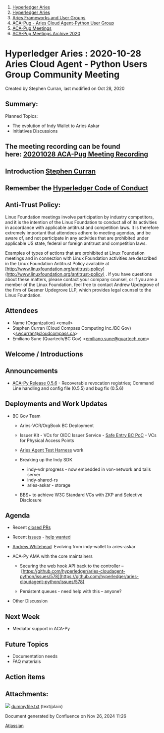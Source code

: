 1. [Hyperledger Aries](index.html)
2. [Hyperledger Aries](Hyperledger-Aries_18481154.html)
3. [Aries Frameworks and User Groups](Aries-Frameworks-and-User-Groups_18481290.html)
4. [ACA-Pug - Aries Cloud Agent-Python User Group](ACA-Pug---Aries-Cloud-Agent-Python-User-Group_18484248.html)
5. [ACA-Pug Meetings](ACA-Pug-Meetings_18484272.html)
6. [ACA-Pug Meetings Archive 2020](ACA-Pug-Meetings-Archive-2020_18513017.html)

# Hyperledger Aries : 2020-10-28 Aries Cloud Agent - Python Users Group Community Meeting

Created by Stephen Curran, last modified on Oct 28, 2020

## Summary:

Planned Topics:

- The evolution of Indy Wallet to Aries Askar
- Initiatives Discussions

## The meeting recording can be found here: [20201028 ACA-Pug Meeting Recording](#)

## Introduction [Stephen Curran](https://lf-hyperledger.atlassian.net/wiki/people/557058:d676f135-ecd6-465b-b7eb-f87976bf4569?ref=confluence)

## Remember the [Hyperledger Code of Conduct](https://lf-hyperledger.atlassian.net/wiki/spaces/HYP/pages/19595281/Hyperledger+Code+of+Conduct)

## Anti-Trust Policy:

Linux Foundation meetings involve participation by industry competitors, and it is the intention of the Linux Foundation to conduct all of its activities in accordance with applicable antitrust and competition laws. It is therefore extremely important that attendees adhere to meeting agendas, and be aware of, and not participate in any activities that are prohibited under applicable US state, federal or foreign antitrust and competition laws.

Examples of types of actions that are prohibited at Linux Foundation meetings and in connection with Linux Foundation activities are described in the Linux Foundation Antitrust Policy available at [http://www.linuxfoundation.org/antitrust-policy](http://www.linuxfoundation.org/antitrust-policy) . If you have questions about these matters, please contact your company counsel, or if you are a member of the Linux Foundation, feel free to contact Andrew Updegrove of the firm of Gesmer Updegrove LLP, which provides legal counsel to the Linux Foundation.

## Attendees

- Name (Organization) &lt;email&gt;
- Stephen Curran (Cloud Compass Computing Inc./BC Gov) &lt;swcurran@cloudcompass.ca&gt;
- Emiliano Sune (Quartech/BC Gov) &lt;emiliano.sune@quartech.com&gt;

## Welcome / Introductions

## Announcements

- [ACA-Py Release 0.5.6](https://github.com/hyperledger/aries-cloudagent-python/releases/tag/0.5.6) - Recoverable revocation registries; Command Line handling and config file (0.5.5) and bug fix (0.5.6)

## Deployments and Work Updates

- BC Gov Team
  
  - Aries-VCR/OrgBook BC Deployment
  - Issuer Kit - VCs for OIDC Issuer Service - [Safe Entry BC PoC](https://vonx.io/safeentry) - VCs for Physical Access Points
  - [Aries Agent Test Harness](https://github.com/bcgov/aries-agent-test-harness) work
  - Breaking up the Indy SDK
    
    - indy-vdr progress - now embedded in von-network and tails server
    - indy-shared-rs
    - aries-askar - storage
  - BBS+ to achieve W3C Standard VCs with ZKP and Selective Disclosure

## Agenda

- Recent [closed PRs](https://github.com/hyperledger/aries-cloudagent-python/pulls?q=is%3Apr%20is%3Aclosed%20sort%3Aupdated-desc)
- Recent [issues](https://github.com/hyperledger/aries-cloudagent-python/issues?q=is%3Aissue%20is%3Aopen%20sort%3Aupdated-desc) - [help wanted](https://github.com/hyperledger/aries-cloudagent-python/issues?q=is%3Aissue%20is%3Aopen%20sort%3Aupdated-desc%20label%3A%22help%20wanted%22%20)
- [Andrew Whitehead](https://lf-hyperledger.atlassian.net/wiki/people/557058:03322b63-53ed-4272-9c4a-a256b19c7098?ref=confluence)  Evolving from indy-wallet to aries-askar
- ACA-Py AMA with the core maintainers
  
  - Securing the web hook API back to the controller – [https://github.com/hyperledger/aries-cloudagent-python/issues/578](https://github.com/hyperledger/aries-cloudagent-python/issues/578)
    
  - Persistent queues - need help with this – anyone?
- Other Discussion

## Next Week

- Mediator support in ACA-Py

## Future Topics

- Documentation needs
- FAQ materials

## Action items

## Attachments:

![](images/icons/bullet_blue.gif) [dummyfile.txt](attachments/18489254/18514292.txt) (text/plain)

Document generated by Confluence on Nov 26, 2024 11:26

[Atlassian](http://www.atlassian.com/)
